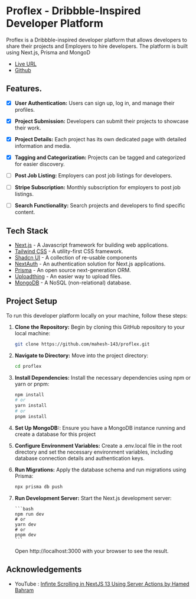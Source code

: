 # Proflex - Dribbble-Inspired Developer Platform

Proflex is a Dribbble-inspired developer platform that allows developers to share their projects and Employers to hire developers. The platform is built using Next.js, Prisma and MongoD

- [Live URL](https://proflexbymahesh.vercel.app/)
- [Github](https://github.com/mahesh-143/proflex)

## Features.

- [x] **User Authentication:** Users can sign up, log in, and manage their profiles.

- [x] **Project Submission:** Developers can submit their projects to showcase their work.

- [x] **Project Details:** Each project has its own dedicated page with detailed information and media.

- [x] **Tagging and Categorization:** Projects can be tagged and categorized for easier discovery.

- [ ] **Post Job Listing:** Employers can post job listings for developers.

- [ ] **Stripe Subscription:** Monthly subscription for employers to post job listings.

- [ ] **Search Functionality:** Search projects and developers to find specific content.

## Tech Stack

- [Next.js](https://nextjs.org/) - A Javascript framework for building web applications.
- [Tailwind CSS](https://tailwindcss.com/) - A utility-first CSS framework.
- [Shadcn UI](https://ui.shadcn.com/) - A collection of re-usable components
- [NextAuth](https://next-auth.js.org/) - An authentication solution for Next.js applications.
- [Prisma](https://www.prisma.io/) - An open source next-generation ORM.
- [Uploadthing](https://uploadthing.com/) - An easier way to upload files.
- [MongoDB](https://www.mongodb.com/) - A NoSQL (non-relational) database.

## Project Setup

To run this developer platform locally on your machine, follow these steps:

1.  **Clone the Repository:** Begin by cloning this GitHub repository to your local machine:

    ```bash
    git clone https://github.com/mahesh-143/proflex.git
    ```

2.  **Navigate to Directory:** Move into the project directory:

    ```bash
    cd proflex
    ```

3.  **Install Dependencies:** Install the necessary dependencies using npm or yarn or pnpm:

    ```bash
    npm install
    # or
    yarn install
    # or
    pnpm install
    ```

4.  **Set Up MongoDB:**: Ensure you have a MongoDB instance running and create a database for this project

5.  **Configure Environment Variables:** Create a .env.local file in the root directory and set the necessary environment variables, including database connection details and authentication keys.

6.  **Run Migrations:** Apply the database schema and run migrations using Prisma:

    ```bash
    npx prisma db push
    ```

7.  **Run Development Server:** Start the Next.js development server:

        ```bash
        npm run dev
        # or
        yarn dev
        # or
        pnpm dev
        ```

    Open http://localhost:3000 with your browser to see the result.

## Acknowledgements

- YouTube : [Infinte Scrolling in NextJS 13 Using Server Actions by Hamed Bahram](https://www.youtube.com/watch?v=IFYFezylQlI)
